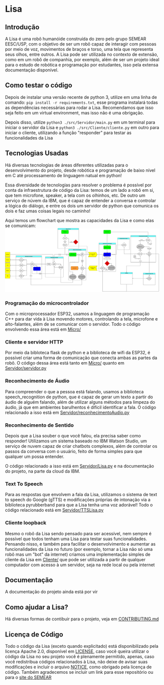 # Lisa
## Introdução
A Lisa é uma robô humanóide construída do zero pelo grupo SEMEAR EESC/USP, com o objetivo de ser um robô capaz de interagir com pessoas por meio de voz, movimentos de braços e torso, uma tela que representa seus olhos, entre outros. A Lisa pode ser utilizada no contexto de extensão, como em um robô de companhia, por exemplo, além de ser um projeto ideal para o estudo de robótica e programação por estudantes, isso pela extensa documentação disponível.


## Como testar o código
Depois de instalar uma versão recente de python 3, utilize em uma linha de comando: `pip install -r requirements.txt`, esse programa instalará todas as dependências necessárias para rodar a Lisa. Recomendamos que isso seja feito em um virtual environment, mas isso não é uma obrigação.

Depois disso, utilize `python3 ./src/Servidor/main.py` em um terminal para iniciar o servidor da Lisa e `python3 ./src/Cliente/cliente.py` em outro para iniciar o cliente, utilizando a função "responder" para testar as funcionalidades da Lisa


## Tecnologias Usadas
Há diversas tecnologias de áreas diferentes utilizadas para o desenvolvimento do projeto, desde robótica e programação de baixo nível em C até processamento de linguagem natual em python!

Essa diversidade de tecnologias para resolver o problema é possível por conta da infraestrutura de código da Lisa: temos de um lado a robô em si, que tem microfone, speaker, a tela com os olhinhos, etc. De outro um serviço de núvem da IBM, que é capaz de entender a conversa e controlar a lógica do diálogo, e entre os dois um servidor de python que comunica os dois e faz umas coisas legais no caminho!

Aqui temos um flowchart que mostra as capacidades da Lisa e como elas se comunicam:
![imagem do flowchart](./Arquivos_readme/lisa.svg)

### Programação do microcontrolador
Com o microprocessador ESP32, usamos a linguagem de programação C++ para dar vida à Lisa movendo motores, controlando a tela, microfone e alto-falantes, além de se comunicar com o servidor. Todo o código envolvendo essa área está em [Micro/](./src/Micro/)

### Cliente e servidor HTTP
Por meio da bibloteca flask de python e a biblioteca de wifi da ESP32, é possível criar uma forma de comunicação que conecta ambas as partes da robô. O código dessa área está tanto em [Micro/](./src/Micro/) quanto em [Servidor/servidor.py](./src/Servidor/servidor.py)

### Reconhecimento de Áudio
Para compreender o que a pessoa está falando, usamos a biblioteca speech_recognition de python, que é capaz de gerar um texto a partir do áudio de alguém falando, além de utilizar alguns métodos para limpeza do áudio, já que em ambientes barulhentos é difícil identificar a fala. O código relacionado a isso está em [Servidor/reconhecimentoAudio.py](./src/Servidor/reconhecimentoAudio.py)

### Reconhecimento de Sentido
Depois que a Lisa souber o que você falou, ela precisa saber como responder! Utilizamos um sistema baseado no IBM Watson Studio, um serviço de nuvem capaz de criar chatbots complexos, além de controlar os passos da conversa com o usuário, feito de forma simples para que qualquer um possa entender.

O código relacionado a isso está em [Servidor/Lisa.py](./src/Servidor/Lisa.py)
 e na documentação do projeto, na parte da cloud da IBM.

### Text To Speech
Para as respostas que envolvem a fala da Lisa, utilizamos o sistema de text to speech do Google (gTTS) e modificações próprias de intonação via a biblioteca pyrubberband para que a Lisa tenha uma voz adorável! Todo o código relacionado está em [Servidor/TTSLisa.py](./src/Servidor/TTSLisa.py)

### Cliente loopback
Mesmo o robô da Lisa sendo pensado para ser acessível, nem sempre é possível que todos tenham uma Lisa para testar suas funcionalidades. Pensando nisso, e também para facilitar o desenvolvimento e aumentar as funcionalidades da Lisa no futuro (por exemplo, tornar a Lisa não só uma robô mas um "bot" da internet) criamos uma implementação simples de cliente da Lisa em [Cliente/](./src/Cliente/) que pode ser utilizada a partir de qualquer computador com acesso à um servidor, seja na rede local ou pela internet


## Documentação
A documentação do projeto ainda está por vir


## Como ajudar a Lisa?
Há diversas formas de contibuir para o projeto, veja em [CONTRIBUTING.md](./CONTRIBUTING.md)


## Licença de Código
Todo o código da Lisa (exceto quando explicitado) está disponibilizado pela licença Apache 2.0, disponível em [LICENSE](./LICENSE), caso você queira utilizar o código da Lisa no seu projeto você é plenamente permitido, apenas, caso você redistribua códigos relacionados à Lisa, não deixe de avisar suas modificações e incluir o arquivo [NOTICE](./NOTICE), como obrigado pela licença de código. Também agradecemos se incluir um link para esse repositório ou para o [site do SEMEAR](https://semear.eesc.usp.br/)

